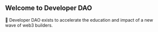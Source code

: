 ## Welcome to Developer DAO

🫡 Developer DAO exists to accelerate the education and impact of a new wave of web3 builders.
